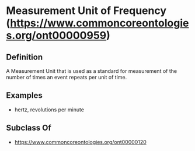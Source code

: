 # Measurement Unit of Frequency (https://www.commoncoreontologies.org/ont00000959)

## Definition
A Measurement Unit that is used as a standard for measurement of the number of times an event repeats per unit of time.

## Examples
- hertz, revolutions per minute

## Subclass Of
- https://www.commoncoreontologies.org/ont00000120

